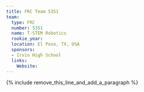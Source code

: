 ```yaml
---
title: FRC Team 5351
team:
  type: FRC
  number: 5351
  name: T-STEM Robotics
  rookie_year:
  location: El Paso, TX, USA
  sponsors:
  - Irvin High School
  links:
    Website:
---
```


{% include remove_this_line_and_add_a_paragraph %}